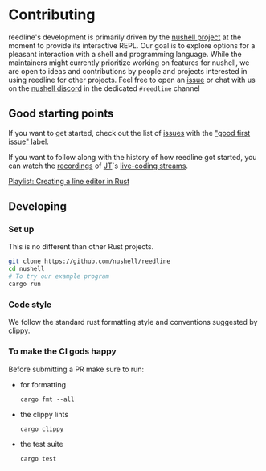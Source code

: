 # Contributing

reedline's development is primarily driven by the [nushell project](https://github.com/nushell) at the moment to provide its interactive REPL.
Our goal is to explore options for a pleasant interaction with a shell and programming language.
While the maintainers might currently prioritize working on features for nushell, we are open to ideas and contributions by people and projects interested in using reedline for other projects.
Feel free to open an [issue](https://github.com/nushell/reedline/issues/new/choose) or chat with us on the [nushell discord](https://discordapp.com/invite/NtAbbGn) in the dedicated `#reedline` channel

## Good starting points

If you want to get started, check out the list of [issues](https://github.com/nushell/reedline/issues) with the ["good first issue" label](https://github.com/nushell/reedline/issues?q=is%3Aissue+is%3Aopen+label%3A%22good+first+issue%22).

If you want to follow along with the history of how reedline got started, you can watch the [recordings](https://youtube.com/playlist?list=PLP2yfE2-FXdQw0I6O4YdIX_mzBeF5TDdv) of [JT](https://github.com/jntrnr)`s [live-coding streams](https://www.twitch.tv/jntrnr).

[Playlist: Creating a line editor in Rust](https://youtube.com/playlist?list=PLP2yfE2-FXdQw0I6O4YdIX_mzBeF5TDdv)

## Developing

### Set up

This is no different than other Rust projects.

```bash
git clone https://github.com/nushell/reedline
cd nushell
# To try our example program
cargo run
```

### Code style

We follow the standard rust formatting style and conventions suggested by [clippy](https://github.com/rust-lang/rust-clippy).

### To make the CI gods happy

Before submitting a PR make sure to run:

- for formatting

  ```shell
  cargo fmt --all
  ```

- the clippy lints

  ```shell
  cargo clippy
  ```

- the test suite

  ```shell
  cargo test
  ```
